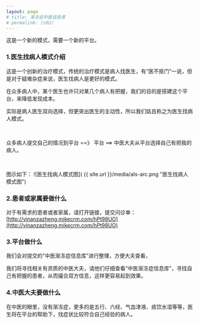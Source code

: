 ```yaml
---
layout: page
# title: 渐冻症中医信息库
# permalink: /z02/
---
```


这是一个新的模式，需要一个新的平台。

### 1.医生找病人模式介绍

这是一个创新的治疗模式，传统的治疗模式是病人找医生，有“医不抠门”一说，但是对于疑难杂症来说，医生找病人是更好的模式。

在众多病人中，某个医生也许只对某几个病人有把握，我们的目的是搭建这个平台，来降低发现成本。

实际是病人医生双向选择，但更突出医生的主动性，所以我们姑且称之为医生找病人模式。

<br>   

众多病人提交自己的情况到平台 ==》 平台 ==> 中医大夫从平台选择自己有把我的病人。

<br>   

图示如下：
![医生找病人模式图]( {{ site.url }}/media/als-arc.png "医生找病人模式图")



### 2.患者或家属要做什么

对于有需求的患者或者家属，请打开链接，提交问诊单：
[http://yinanzazheng.mikecrm.com/hPt98UO](http://yinanzazheng.mikecrm.com/hPt98UO)


### 3.平台做什么

我们会对提交的“中医渐冻症信息库”进行整理，方便大夫查看，

我们将寻找相关有资质的中医大夫，请他们仔细查看“中医渐冻症信息库”，寻找自己有把握的患者，从而撮合双方信息，这样更容易起到效果。

### 4.中医大夫要做什么
在中医的眼里，没有渐冻症，更多的是五行、六经、气血津液、痰饮水湿等等，医生将在平台的帮助下，找症状比较符合自己经验的病人。


<br/>



